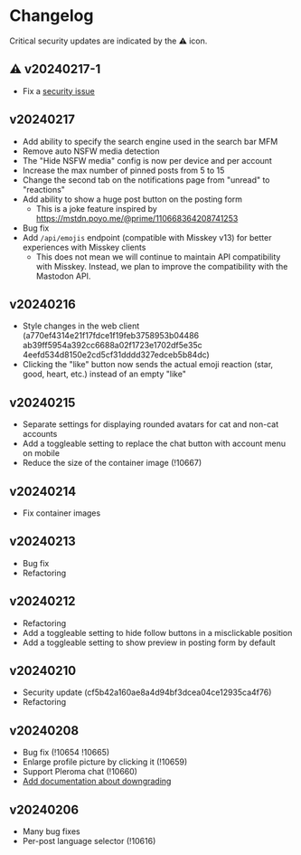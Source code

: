 # Changelog

Critical security updates are indicated by the :warning: icon.

## :warning: v20240217-1

- Fix a [security issue](https://github.com/misskey-dev/misskey/security/advisories/GHSA-qqrm-9grj-6v32)

## v20240217

- Add ability to specify the search engine used in the search bar MFM
- Remove auto NSFW media detection
- The "Hide NSFW media" config is now per device and per account
- Increase the max number of pinned posts from 5 to 15
- Change the second tab on the notifications page from "unread" to "reactions"
- Add ability to show a huge post button on the posting form
	- This is a joke feature inspired by https://mstdn.poyo.me/@prime/110668364208741253
- Bug fix
- Add `/api/emojis` endpoint (compatible with Misskey v13) for better experiences with Misskey clients
	- This does not mean we will continue to maintain API compatibility with Misskey. Instead, we plan to improve the compatibility with the Mastodon API.

## v20240216

- Style changes in the web client (a770ef4314e21f17fdce1f19feb3758953b04486 ab39ff5954a392cc6688a02f1723e1702df5e35c 4eefd534d8150e2cd5cf31dddd327edceb5b84dc)
- Clicking the "like" button now sends the actual emoji reaction (star, good, heart, etc.) instead of an empty "like"

## v20240215

- Separate settings for displaying rounded avatars for cat and non-cat accounts
- Add a toggleable setting to replace the chat button with account menu on mobile
- Reduce the size of the container image (!10667)

## v20240214

- Fix container images

## v20240213

- Bug fix
- Refactoring

## v20240212

- Refactoring
- Add a toggleable setting to hide follow buttons in a misclickable position
- Add a toggleable setting to show preview in posting form by default

## v20240210

- Security update (cf5b42a160ae8a4d94bf3dcea04ce12935ca4f76)
- Refactoring

## v20240208

- Bug fix (!10654 !10665)
- Enlarge profile picture by clicking it (!10659)
- Support Pleroma chat (!10660)
- [Add documentation about downgrading](./docs/downgrade.md)

## v20240206

- Many bug fixes
- Per-post language selector (!10616)
